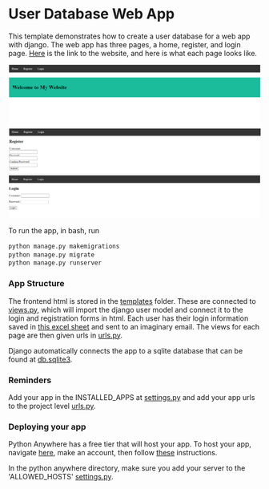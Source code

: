 # User Database Web App
This template demonstrates how to create a user database for a web app with django. The web app has three pages, a home, register, and login page. [Here](https://liamjdavis.pythonanywhere.com/) is the link to the website, and here is what each page looks like. 

![Home](./assets/Home.png)
![Register](./assets/Register.png)
![Login](./assets/Login.png)

To run the app, in bash, run 

```bash
python manage.py makemigrations
python manage.py migrate
python manage.py runserver
```

### App Structure
The frontend html is stored in the [templates](users/templates/users/index.html) folder. These are connected to [views.py](users/views.py), which will import the django user model and connect it to the login and registration forms in html. Each user has their login information saved in [this excel sheet](users/data/user_data.xlsx) and sent to an imaginary email. The views for each page are then given urls in [urls.py](users/urls.py). 

Django automatically connects the app to a sqlite database that can be found at [db.sqlite3](db.sqlite3).

### Reminders
Add your app in the INSTALLED_APPS at [settings.py](user_database_web_app/settings.py) and add your app urls to the project level [urls.py](user_database_web_app/urls.py).

### Deploying your app
Python Anywhere has a free tier that will host your app. To host your app, navigate [here](https://www.pythonanywhere.com/user/liamjdavis/), make an account, then follow [these](https://help.pythonanywhere.com/pages/DeployExistingDjangoProject/) instructions.

In the python anywhere directory, make sure you add your server to the 'ALLOWED_HOSTS' [settings.py](user_database_web_app/settings.py).
